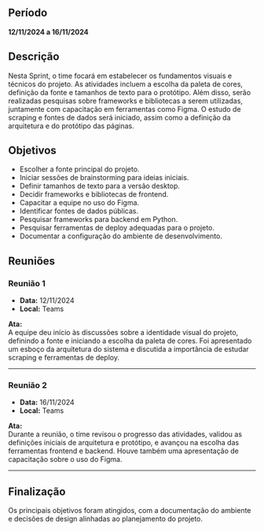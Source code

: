 
## Período
**12/11/2024 a 16/11/2024**

## Descrição
Nesta Sprint, o time focará em estabelecer os fundamentos visuais e técnicos do projeto. As atividades incluem a escolha da paleta de cores, definição da fonte e tamanhos de texto para o protótipo. Além disso, serão realizadas pesquisas sobre frameworks e bibliotecas a serem utilizadas, juntamente com capacitação em ferramentas como Figma. O estudo de scraping e fontes de dados será iniciado, assim como a definição da arquitetura e do protótipo das páginas.

## Objetivos
- Escolher a fonte principal do projeto.
- Iniciar sessões de brainstorming para ideias iniciais.
- Definir tamanhos de texto para a versão desktop.
- Decidir frameworks e bibliotecas de frontend.
- Capacitar a equipe no uso do Figma.
- Identificar fontes de dados públicas.
- Pesquisar frameworks para backend em Python.
- Pesquisar ferramentas de deploy adequadas para o projeto.
- Documentar a configuração do ambiente de desenvolvimento.


## Reuniões

### Reunião 1
- **Data:** 12/11/2024  
- **Local:** Teams  

**Ata:**  
A equipe deu início às discussões sobre a identidade visual do projeto, definindo a fonte e iniciando a escolha da paleta de cores. Foi apresentado um esboço da arquitetura do sistema e discutida a importância de estudar scraping e ferramentas de deploy.

---

### Reunião 2
- **Data:** 16/11/2024  
- **Local:** Teams  

**Ata:**  
Durante a reunião, o time revisou o progresso das atividades, validou as definições iniciais de arquitetura e protótipo, e avançou na escolha das ferramentas frontend e backend. Houve também uma apresentação de capacitação sobre o uso do Figma.

---

## Finalização
Os principais objetivos foram atingidos, com a documentação do ambiente e decisões de design alinhadas ao planejamento do projeto.
